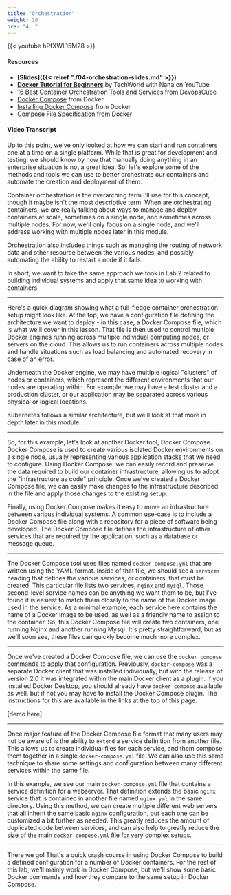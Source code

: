 ```yaml
---
title: "Orchestration"
weight: 20
pre: "4. "
---
```


{{< youtube hPfXWL15M28 >}}

#### Resources

* **[Slides]({{< relref "./04-orchestration-slides.md" >}})**
* **[Docker Tutorial for Beginners](https://www.youtube.com/watch?v=3c-iBn73dDE)** by TechWorld with Nana on YouTube
* [16 Best Container Orchestration Tools and Services](https://devopscube.com/docker-container-clustering-tools/) from DevopsCube
* [Docker Compose](https://docs.docker.com/compose) from Docker
* [Installing Docker Compose](https://docs.docker.com/compose/install/) from Docker
* [Compose File Specification](https://docs.docker.com/compose/compose-file/) from Docker

#### Video Transcript

Up to this point, we've only looked at how we can start and run containers one at a time on a single platform. While that is great for development and testing, we should know by now that manually doing anything in an enterprise situation is not a great idea. So, let's explore some of the methods and tools we can use to better orchestrate our containers and automate the creation and deployment of them.

Container orchestration is the overarching term I'll use for this concept, though it maybe isn't the most descriptive term. When are orchestrating containers, we are really talking about ways to manage and deploy containers at scale, sometimes on a single node, and sometimes across multiple nodes. For now, we'll only focus on a single node, and we'll address working with multiple nodes later in this module.

Orchestration also includes things such as managing the routing of network data and other resource between the various nodes, and possibly automating the ability to restart a node if it fails. 

In short, we want to take the same approach we took in Lab 2 related to building individual systems and apply that same idea to working with containers.

---

Here's a quick diagram showing what a full-fledge container orchestration setup might look like. At the top, we have a configuration file defining the architecture we want to deploy - in this case, a Docker Compose file, which is what we'll cover in this lesson. That file is then used to control multiple Docker engines running across multiple individual computing nodes, or servers on the cloud. This allows us to run containers across multiple nodes and handle situations such as load balancing and automated recovery in case of an error. 

Underneath the Docker engine, we may have multiple logical "clusters" of nodes or containers, which represent the different environments that our nodes are operating within. For example, we may have a test cluster and a production cluster, or our application may be separated across various physical or logical locations. 

Kubernetes follows a similar architecture, but we'll look at that more in depth later in this module.

---

So, for this example, let's look at another Docker tool, Docker Compose. Docker Compose is used to create various isolated Docker environments on a single node, usually representing various application stacks that we need to configure. Using Docker Compose, we can easily record and preserve the data required to build our container infrastructure, allowing us to adopt the "infrastructure as code" principle. Once we've created a Docker Compose file, we can easily make changes to the infrastructure described in the file and apply those changes to the existing setup. 

Finally, using Docker Compose makes it easy to move an infrastructure between various individual systems. A common use-case is to include a Docker Compose file along with a repository for a piece of software being developed. The Docker Compose file defines the infrastructure of other services that are required by the application, such as a database or message queue. 

---

The Docker Compose tool uses files named `docker-compose.yml` that are written using the YAML format. Inside of that file, we should see a `services` heading that defines the various services, or containers, that must be created. This particular file lists two services, `nginx` and `mysql`. Those second-level service names can be anything we want them to be, but I've found it is easiest to match them closely to the name of the Docker image used in the service. As a minimal example, each service here contains the name of a Docker image to be used, as well as a friendly name to assign to the container. So, this Docker Compose file will create two containers, one running Nginx and another running Mysql. It's pretty straightforward, but as we'll soon see, these files can quickly become much more complex.

---

Once we've created a Docker Compose file, we can use the `docker compose` commands to apply that configuration. Previously, `docker-compose` was a separate Docker client that was installed individually, but with the release of version 2.0 it was integrated within the main Docker client as a plugin. If you installed Docker Desktop, you should already have `docker compose` available as well, but if not you may have to install the Docker Compose plugin. The instructions for this are available in the links at the top of this page.

[demo here]

---

Once major feature of the Docker Compose file format that many users may not be aware of is the ability to `extend` a service definition from another file. This allows us to create individual files for each service, and them compose them together in a single `docker-compose.yml` file. We can also use this same technique to share some settings and configuration between many different services within the same file. 

In this example, we see our main `docker-compose.yml` file that contains a service definition for a webserver. That definition extends the basic `nginx` service that is contained in another file named `nginx.yml` in the same directory. Using this method, we can create multiple different web servers that all inherit the same basic `nginx` configuration, but each one can be customized a bit further as needed. This greatly reduces the amount of duplicated code between services, and can also help to greatly reduce the size of the main `docker-compose.yml` file for very complex setups.

---

There we go! That's a quick crash course in using Docker Compose to build a defined configuration for a number of Docker containers. For the rest of this lab, we'll mainly work in Docker Compose, but we'll show some basic Docker commands and how they compare to the same setup in Docker Compose. 